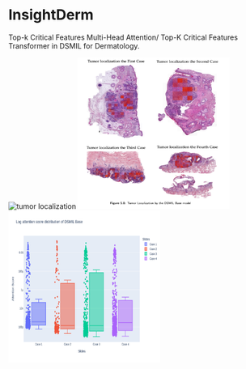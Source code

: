 # InsightDerm
Top-k Critical Features Multi-Head Attention/ Top-K Critical Features Transformer in DSMIL for Dermatology.


<!-- 
![Model Architecture](https://github.com/CaiYitao/InsightDerm/blob/main/src/pics/model%20architecture1.pdf "model architecture")
 -->

<img src="/src/pics/model%20architecture1.pdf" alt="tumor localization" style="height: 300px; width:300px;"/>
<img src="/src/pics/tumor_localization.png" alt="tumor localization" style="height: 300px; width:300px;"/>

<img src="/src/pics/AttentionDist_DSMIL.png" alt="tumor localization" style="height: 300px; width:300px;"/>





